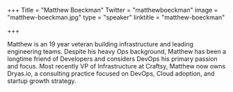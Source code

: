 +++
Title = "Matthew Boeckman"
Twitter = "matthewboeckman"
image = "matthew-boeckman.jpg"
type = "speaker"
linktitle = "matthew-boeckman"

+++

Matthew is an 19 year veteran building infrastructure and leading engineering teams. Despite his heavy Ops background, Matthew has been a longtime friend of Developers and considers DevOps his primary passion and focus. Most recently VP of Infrastructure at Craftsy, Matthew now owns Dryas.io, a consulting practice focused on DevOps, Cloud adoption, and startup growth strategy.

